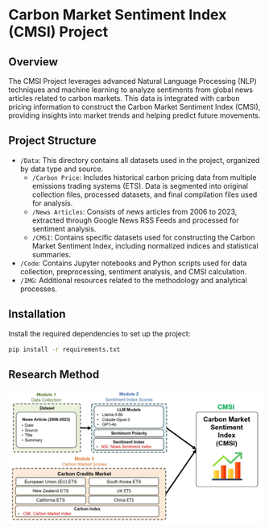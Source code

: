 # Carbon Market Sentiment Index (CMSI) Project

## Overview
The CMSI Project leverages advanced Natural Language Processing (NLP) techniques and machine learning to analyze sentiments from global news articles related to carbon markets. This data is integrated with carbon pricing information to construct the Carbon Market Sentiment Index (CMSI), providing insights into market trends and helping predict future movements.

## Project Structure
- `/Data`: This directory contains all datasets used in the project, organized by data type and source.
  - `/Carbon Price`: Includes historical carbon pricing data from multiple emissions trading systems (ETS). Data is segmented into original collection files, processed datasets, and final compilation files used for analysis.
  - `/News Articles`: Consists of news articles from 2006 to 2023, extracted through Google News RSS Feeds and processed for sentiment analysis.
  - `/CMSI`: Contains specific datasets used for constructing the Carbon Market Sentiment Index, including normalized indices and statistical summaries.
- `/Code`: Contains Jupyter notebooks and Python scripts used for data collection, preprocessing, sentiment analysis, and CMSI calculation.
- `/IMG`: Additional resources related to the methodology and analytical processes.

## Installation
Install the required dependencies to set up the project:
```bash
pip install -r requirements.txt
```

## Research Method
![CMSI_Research Method](https://github.com/jiatongoo/CMSI_CarbonMarketSentimentIndex/blob/main/IMG/Research%20Method.jpg)

